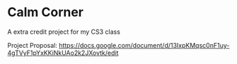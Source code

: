 # Calm Corner
A extra credit project for my CS3 class 

Project Proposal: https://docs.google.com/document/d/13IxpKMqsc0nF1uy-4gTVyF1pYxKKiNkUAo2k2JXovtk/edit

